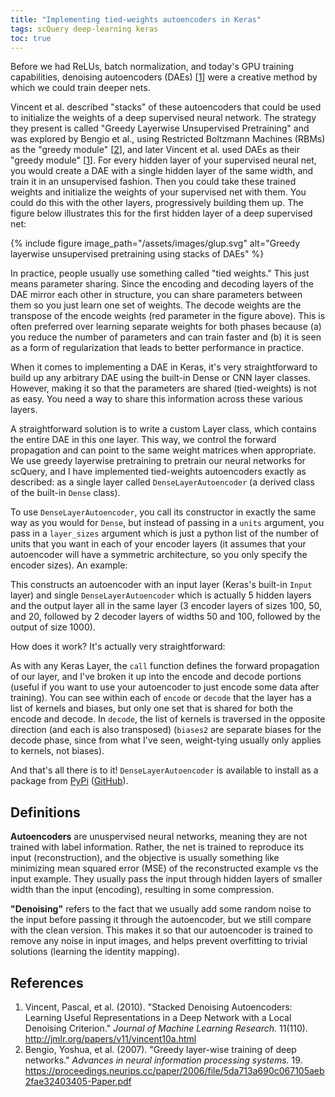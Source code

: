 ```yaml
---
title: "Implementing tied-weights autoencoders in Keras"
tags: scQuery deep-learning keras
toc: true
---
```


Before we had ReLUs, batch normalization, and today's GPU training capabilities, denoising autoencoders (DAEs) [<a href="#references">1</a>] were a creative method by which we could train deeper nets.

Vincent et al. described "stacks" of these autoencoders that could be used to initialize the weights of a deep supervised neural network. The strategy they present is called "Greedy Layerwise Unsupervised Pretraining" and was explored by Bengio et al., using Restricted Boltzmann Machines (RBMs) as the "greedy module" [<a href="#references">2</a>], and later Vincent et al. used DAEs as their "greedy module" [<a href="#references">1</a>]. For every hidden layer of your supervised neural net, you would create a DAE with a single hidden layer of the same width, and train it in an unsupervised fashion. Then you could take these trained weights and initialize the weights of your supervised net with them. You could do this with the other layers, progressively building them up. The figure below illustrates this for the first hidden layer of a deep supervised net:

{% include figure image_path="/assets/images/glup.svg" alt="Greedy layerwise unsupervised pretraining using stacks of DAEs" %}

In practice, people usually use something called "tied weights." This just means parameter sharing. Since the encoding and decoding layers of the DAE mirror each other in structure, you can share parameters between them so you just learn one set of weights. The decode weights are the transpose of the encode weights (red parameter in the figure above). This is often preferred over learning separate weights for both phases because (a) you reduce the number of parameters and can train faster and (b) it is seen as a form of regularization that leads to better performance in practice.

When it comes to implementing a DAE in Keras, it's very straightforward to build up any arbitrary DAE using the built-in Dense or CNN layer classes. However, making it so that the parameters are shared (tied-weights) is not as easy. You need a way to share this information across these various layers.

A straightforward solution is to write a custom Layer class, which contains the entire DAE in this one layer. This way, we control the forward propagation and can point to the same weight matrices when appropriate. We use greedy layerwise pretraining to pretrain our neural networks for scQuery, and I have implemented tied-weights autoencoders exactly as described: as a single layer called `DenseLayerAutoencoder` (a derived class of the built-in `Dense` class).

<script src="https://gistit-minhhh.appspot.com/https://github.com/AmirAlavi/tied-autoencoder-keras/blob/master/tests/test_dense_autoencoder.py?footer=minimal&slice=5"></script>

To use `DenseLayerAutoencoder`, you call its constructor in exactly the same way as you would for `Dense`, but instead of passing in a `units` argument, you pass in a `layer_sizes` argument which is just a python list of the number of units that you want in each of your encoder layers (it assumes that your autoencoder will have a symmetric architecture, so you only specify the encoder sizes). An example:

<script src="https://gistit-minhhh.appspot.com/https://github.com/AmirAlavi/tied-autoencoder-keras/blob/master/tests/test_dense_autoencoder.py?footer=minimal&slice=10:14"></script>

This constructs an autoencoder with an input layer (Keras's built-in `Input` layer) and single `DenseLayerAutoencoder` which is actually 5 hidden layers and the output layer all in the same layer (3 encoder layers of sizes 100, 50, and 20, followed by 2 decoder layers of widths 50 and 100, followed by the output of size 1000).

How does it work? It's actually very straightforward:

<script src="https://gistit-minhhh.appspot.com/https://github.com/AmirAlavi/tied-autoencoder-keras/blob/master/tied_autoencoder_keras/autoencoders.py?footer=minimal&slice=72:104"></script>

As with any Keras Layer, the `call` function defines the forward propagation of our layer, and I've broken it up into the encode and decode portions (useful if you want to use your autoencoder to just encode some data after training). You can see within each of `encode` or `decode` that the layer has a list of kernels and biases, but only one set that is shared for both the encode and decode. In `decode`, the list of kernels is traversed in the opposite direction (and each is also transposed) (`biases2` are separate biases for the decode phase, since from what I've seen, weight-tying usually only applies to kernels, not biases).

And that's all there is to it! `DenseLayerAutoencoder` is available to install as a package from [PyPi](https://pypi.org/project/tied-autoencoder-keras/) ([GitHub](https://github.com/AmirAlavi/tied-autoencoder-keras)).

## Definitions
**Autoencoders** are unuspervised neural networks, meaning they are not trained with label information. Rather, the net is trained to reproduce its input (reconstruction), and the objective is usually something like minimizing mean squared error (MSE) of the reconstructed example vs the input example. They usually pass the input through hidden layers of smaller width than the input (encoding), resulting in some compression.

**"Denoising"** refers to the fact that we usually add some random noise to the input before passing it through the autoencoder, but we still compare with the clean version. This makes it so that our autoencoder is trained to remove any noise in input images, and helps prevent overfitting to trivial solutions (learning the identity mapping).

## References
1. Vincent, Pascal, et al. (2010). "Stacked Denoising Autoencoders: Learning Useful Representations in a Deep Network with a Local Denoising Criterion." *Journal of Machine Learning Research.* 11(110). <http://jmlr.org/papers/v11/vincent10a.html>
2. Bengio, Yoshua, et al. (2007). "Greedy layer-wise training of deep networks." *Advances in neural information processing systems.* 19. <https://proceedings.neurips.cc/paper/2006/file/5da713a690c067105aeb2fae32403405-Paper.pdf>
